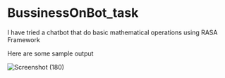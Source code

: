 # BussinessOnBot_task

I have tried a chatbot that do basic mathematical operations using RASA Framework

Here are some sample output



![Screenshot (180)](https://user-images.githubusercontent.com/72346875/221838087-4a3cf845-7149-439a-a7a0-ddbe3d487711.png)
